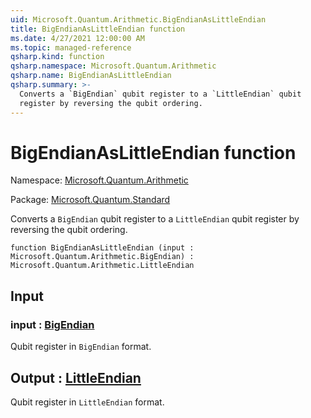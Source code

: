 ```yaml
---
uid: Microsoft.Quantum.Arithmetic.BigEndianAsLittleEndian
title: BigEndianAsLittleEndian function
ms.date: 4/27/2021 12:00:00 AM
ms.topic: managed-reference
qsharp.kind: function
qsharp.namespace: Microsoft.Quantum.Arithmetic
qsharp.name: BigEndianAsLittleEndian
qsharp.summary: >-
  Converts a `BigEndian` qubit register to a `LittleEndian` qubit
  register by reversing the qubit ordering.
---
```


# BigEndianAsLittleEndian function

Namespace: [Microsoft.Quantum.Arithmetic](xref:Microsoft.Quantum.Arithmetic)

Package: [Microsoft.Quantum.Standard](https://nuget.org/packages/Microsoft.Quantum.Standard)


Converts a `BigEndian` qubit register to a `LittleEndian` qubitregister by reversing the qubit ordering.

```qsharp
function BigEndianAsLittleEndian (input : Microsoft.Quantum.Arithmetic.BigEndian) : Microsoft.Quantum.Arithmetic.LittleEndian
```


## Input

### input : [BigEndian](xref:Microsoft.Quantum.Arithmetic.BigEndian)

Qubit register in `BigEndian` format.



## Output : [LittleEndian](xref:Microsoft.Quantum.Arithmetic.LittleEndian)

Qubit register in `LittleEndian` format.